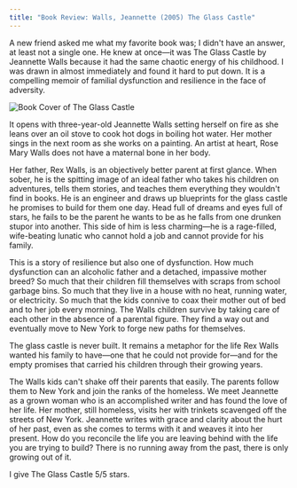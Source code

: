 ```yaml
---
title: "Book Review: Walls, Jeannette (2005) The Glass Castle"
---
```


A new friend asked me what my favorite book was; I didn't have an answer, at least not a single one. He knew at once&mdash;it was The Glass Castle by Jeannette Walls because it had the same chaotic energy of his childhood. I was drawn in almost immediately and found it hard to put down. It is a compelling memoir of familial dysfunction and resilience in the face of adversity.

![Book Cover of The Glass Castle](../images/glass-castle.jpg)

It opens with three-year-old Jeannette Walls setting herself on fire as she leans over an oil stove to cook hot dogs in boiling hot water. Her mother sings in the next room as she works on a painting. An artist at heart, Rose Mary Walls does not have a maternal bone in her body.

Her father, Rex Walls, is an objectively better parent at first glance. When sober, he is the spitting image of an ideal father who takes his children on adventures, tells them stories, and teaches them everything they wouldn't find in books. He is an engineer and draws up blueprints for the glass castle he promises to build for them one day. Head full of dreams and eyes full of stars, he fails to be the parent he wants to be as he falls from one drunken stupor into another. This side of him is less charming&mdash;he is a rage-filled, wife-beating lunatic who cannot hold a job and cannot provide for his family.

This is a story of resilience but also one of dysfunction. How much dysfunction can an alcoholic father and a detached, impassive mother breed? So much that their children fill themselves with scraps from school garbage bins. So much that they live in a house with no heat, running water, or electricity. So much that the kids connive to coax their mother out of bed and to her job every morning. The Walls children survive by taking care of each other in the absence of a parental figure. They find a way out and eventually move to New York to forge new paths for themselves.

The glass castle is never built. It remains a metaphor for the life Rex Walls wanted his family to have&mdash;one that he could not provide for&mdash;and for the empty promises that carried his children through their growing years.

The Walls kids can't shake off their parents that easily. The parents follow them to New York and join the ranks of the homeless. We meet Jeannette as a grown woman who is an accomplished writer and has found the love of her life. Her mother, still homeless, visits her with trinkets scavenged off the streets of New York. Jeannette writes with grace and clarity about the hurt of her past, even as she comes to terms with it and weaves it into her present. How do you reconcile the life you are leaving behind with the life you are trying to build? There is no running away from the past, there is only growing out of it. 

I give The Glass Castle 5/5 stars.
